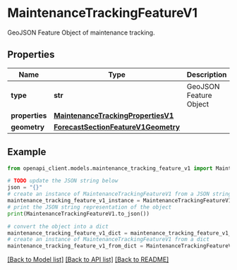 # MaintenanceTrackingFeatureV1

GeoJSON Feature Object of maintenance tracking.

## Properties

Name | Type | Description | Notes
------------ | ------------- | ------------- | -------------
**type** | **str** | GeoJSON Feature Object | 
**properties** | [**MaintenanceTrackingPropertiesV1**](MaintenanceTrackingPropertiesV1.md) |  | 
**geometry** | [**ForecastSectionFeatureV1Geometry**](ForecastSectionFeatureV1Geometry.md) |  | 

## Example

```python
from openapi_client.models.maintenance_tracking_feature_v1 import MaintenanceTrackingFeatureV1

# TODO update the JSON string below
json = "{}"
# create an instance of MaintenanceTrackingFeatureV1 from a JSON string
maintenance_tracking_feature_v1_instance = MaintenanceTrackingFeatureV1.from_json(json)
# print the JSON string representation of the object
print(MaintenanceTrackingFeatureV1.to_json())

# convert the object into a dict
maintenance_tracking_feature_v1_dict = maintenance_tracking_feature_v1_instance.to_dict()
# create an instance of MaintenanceTrackingFeatureV1 from a dict
maintenance_tracking_feature_v1_from_dict = MaintenanceTrackingFeatureV1.from_dict(maintenance_tracking_feature_v1_dict)
```
[[Back to Model list]](../README.md#documentation-for-models) [[Back to API list]](../README.md#documentation-for-api-endpoints) [[Back to README]](../README.md)


